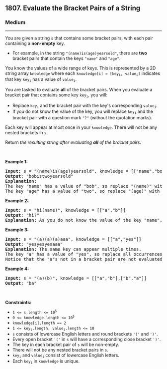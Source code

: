 <h2>1807. Evaluate the Bracket Pairs of a String</h2><h3>Medium</h3><hr><div><p>You are given a string <code>s</code> that contains some bracket pairs, with each pair containing a <strong>non-empty</strong> key.</p>

<ul>
	<li>For example, in the string <code>"(name)is(age)yearsold"</code>, there are <strong>two</strong> bracket pairs that contain the keys <code>"name"</code> and <code>"age"</code>.</li>
</ul>

<p>You know the values of a wide range of keys. This is represented by a 2D string array <code>knowledge</code> where each <code>knowledge[i] = [key<sub>i</sub>, value<sub>i</sub>]</code> indicates that key <code>key<sub>i</sub></code> has a value of <code>value<sub>i</sub></code>.</p>

<p>You are tasked to evaluate <strong>all</strong> of the bracket pairs. When you evaluate a bracket pair that contains some key <code>key<sub>i</sub></code>, you will:</p>

<ul>
	<li>Replace <code>key<sub>i</sub></code> and the bracket pair with the key's corresponding <code>value<sub>i</sub></code>.</li>
	<li>If you do not know the value of the key, you will replace <code>key<sub>i</sub></code> and the bracket pair with a question mark <code>"?"</code> (without the quotation marks).</li>
</ul>

<p>Each key will appear at most once in your <code>knowledge</code>. There will not be any nested brackets in <code>s</code>.</p>

<p>Return <em>the resulting string after evaluating <strong>all</strong> of the bracket pairs.</em></p>

<p>&nbsp;</p>
<p><strong>Example 1:</strong></p>

<pre><strong>Input:</strong> s = "(name)is(age)yearsold", knowledge = [["name","bob"],["age","two"]]
<strong>Output:</strong> "bobistwoyearsold"
<strong>Explanation:</strong>
The key "name" has a value of "bob", so replace "(name)" with "bob".
The key "age" has a value of "two", so replace "(age)" with "two".
</pre>

<p><strong>Example 2:</strong></p>

<pre><strong>Input:</strong> s = "hi(name)", knowledge = [["a","b"]]
<strong>Output:</strong> "hi?"
<strong>Explanation:</strong> As you do not know the value of the key "name", replace "(name)" with "?".
</pre>

<p><strong>Example 3:</strong></p>

<pre><strong>Input:</strong> s = "(a)(a)(a)aaa", knowledge = [["a","yes"]]
<strong>Output:</strong> "yesyesyesaaa"
<strong>Explanation:</strong> The same key can appear multiple times.
The key "a" has a value of "yes", so replace all occurrences of "(a)" with "yes".
Notice that the "a"s not in a bracket pair are not evaluated.
</pre>

<p><strong>Example 4:</strong></p>

<pre><strong>Input:</strong> s = "(a)(b)", knowledge = [["a","b"],["b","a"]]
<strong>Output:</strong> "ba"</pre>

<p>&nbsp;</p>
<p><strong>Constraints:</strong></p>

<ul>
	<li><code>1 &lt;= s.length &lt;= 10<sup>5</sup></code></li>
	<li><code>0 &lt;= knowledge.length &lt;= 10<sup>5</sup></code></li>
	<li><code>knowledge[i].length == 2</code></li>
	<li><code>1 &lt;= key<sub>i</sub>.length, value<sub>i</sub>.length &lt;= 10</code></li>
	<li><code>s</code> consists of lowercase English letters and round brackets <code>'('</code> and <code>')'</code>.</li>
	<li>Every open bracket <code>'('</code> in <code>s</code> will have a corresponding close bracket <code>')'</code>.</li>
	<li>The key in each bracket pair of <code>s</code> will be non-empty.</li>
	<li>There will not be any nested bracket pairs in <code>s</code>.</li>
	<li><code>key<sub>i</sub></code> and <code>value<sub>i</sub></code> consist of lowercase English letters.</li>
	<li>Each <code>key<sub>i</sub></code> in <code>knowledge</code> is unique.</li>
</ul>
</div>